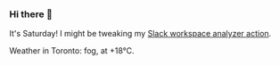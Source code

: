 ### Hi there :wave:

It's Saturday! I might be tweaking my [Slack workspace analyzer action](https://github.com/bewuethr/slack-analyzer).

Weather in Toronto: fog, at +18°C.
